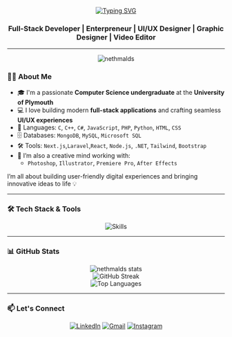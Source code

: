 
<!-- Profile Typing Animation -->
<p align="center">
  <a href="https://git.io/typing-svg">
    <img src="https://readme-typing-svg.demolab.com?font=Fira+Code&size=30&duration=3000&pause=1000&color=F7F7F7&center=true&vCenter=true&width=800&lines=Hi+%F0%9F%91%8B+I'm+Dasun+Sri+Nethmal;Full-Stack+Developer;Entrepreneur;UI%2FUX+Designer;Graphic+Designer+%7C+Video+Editor" alt="Typing SVG" />
  </a>
</p>

<h3 align="center"> Full-Stack Developer  |  Enterpreneur  |  UI/UX Designer  |  Graphic Designer  |  Video Editor</h3>

---

<p align="center">
  <img src="https://komarev.com/ghpvc/?username=nethmalds&label=Profile%20views&color=0e75b6&style=flat" alt="nethmalds" />
</p>

### 👨‍💻 About Me

- 🎓 I'm a passionate **Computer Science undergraduate** at the **University of Plymouth**
- 💻 I love building modern **full-stack applications** and crafting seamless **UI/UX experiences**
- 🧠 Languages: `C`, `C++`, `C#`, `JavaScript`, `PHP`, `Python`, `HTML`, `CSS`
- 🗄️ Databases: `MongoDB`, `MySQL`, `Microsoft SQL`
- 🛠️ Tools: `Next.js`,`Laravel`,`React`, `Node.js`, `.NET`, `Tailwind`, `Bootstrap`
- 🎨 I’m also a creative mind working with:
  - `Photoshop`, `Illustrator`, `Premiere Pro`, `After Effects`

I’m all about building user-friendly digital experiences and bringing innovative ideas to life 💡

---

### 🛠️ Tech Stack & Tools

<p align="center">
  <img src="https://skillicons.dev/icons?i=html,css,js,laravel,react,nodejs,php,py,c,cs,cpp,dotnet,azure,git,github,tailwind,bootstrap,mysql,mongodb,vscode,aws,visualstudio,figma,photoshop,illustrator,pr,ae&theme=dark&perline=10" alt="Skills" />
</p>

---

### 📊 GitHub Stats

<p align="center">
  <img src="https://github-readme-stats.vercel.app/api?username=nethmalds&theme=highcontrast&show_icons=true&hide_border=true&count_private=true" alt="nethmalds stats" />
  <br/>
  <img src="https://github-readme-streak-stats.herokuapp.com?user=nethmalds&theme=highcontrast&hide_border=true" alt="GitHub Streak" />
  <br/>
  <img src="https://github-readme-stats.vercel.app/api/top-langs/?username=nethmalds&theme=highcontrast&layout=compact&langs_count=6&hide_border=true" alt="Top Languages" />
</p>

---

### 📫 Let's Connect

<p align="center">
  <a href="https://linkedin.com/in/nethmalds" target="_blank"><img alt="LinkedIn" src="https://img.shields.io/badge/LinkedIn-blue?style=for-the-badge&logo=linkedin&logoColor=white"></a>
  <a href="mailto:nethmalsri@gmail.com"><img alt="Gmail" src="https://img.shields.io/badge/Gmail-red?style=for-the-badge&logo=gmail&logoColor=white"></a>
  <a href="https://www.instagram.com/nethmalds"><img alt="Instagram" src="https://img.shields.io/badge/Instagram-E4405F?style=for-the-badge&logo=instagram&logoColor=white"></a>
</p>

